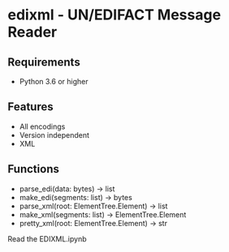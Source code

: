 # edixml - UN/EDIFACT Message Reader
## Requirements 
- Python 3.6 or higher

## Features
- All encodings
- Version independent
- XML

## Functions
- parse_edi(data: bytes) -> list
- make_edi(segments: list) -> bytes
- parse_xml(root: ElementTree.Element) -> list
- make_xml(segments: list) -> ElementTree.Element
- pretty_xml(root: ElementTree.Element) -> str

Read the EDIXML.ipynb
